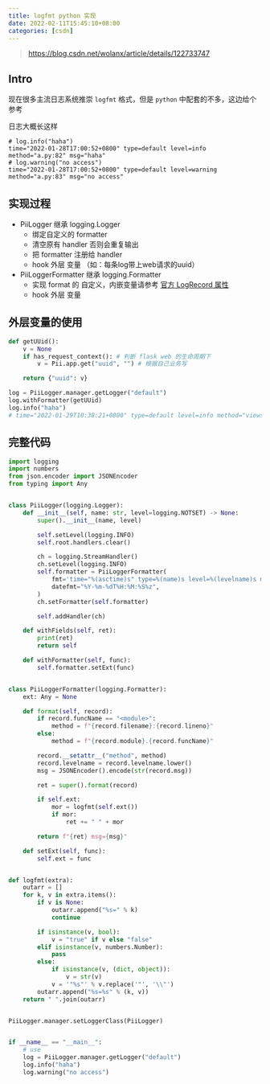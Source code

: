 ```yaml
---
title: logfmt python 实现
date: 2022-02-11T15:45:10+08:00
categories: [csdn]
---
```


> https://blog.csdn.net/wolanx/article/details/122733747

## Intro
现在很多主流日志系统推崇 `logfmt` 格式，但是 `python` 中配套的不多，这边给个参考

日志大概长这样
```shell
# log.info("haha")
time="2022-01-28T17:00:52+0800" type=default level=info method="a.py:82" msg="haha"
# log.warning("no access")
time="2022-01-28T17:00:52+0800" type=default level=warning method="a.py:83" msg="no access"
```

## 实现过程
- PiiLogger 继承 logging.Logger
	- 绑定自定义的 formatter
	- 清空原有 handler 否则会重复输出
	- 把 formatter 注册给 handler
	- hook 外层 变量 （如：每条log带上web请求的uuid）
- PiiLoggerFormatter 继承 logging.Formatter
	- 实现 format 的 自定义，内嵌变量请参考 [官方 LogRecord 属性](https://docs.python.org/zh-cn/3/library/logging.html#logrecord-attributes)
	- hook 外层 变量

## 外层变量的使用
```python
def getUUid():
    v = None
    if has_request_context(): # 判断 flask web 的生命周期下
        v = Pii.app.get("uuid", "") # 根据自己业务写

    return {"uuid": v}

log = PiiLogger.manager.getLogger("default")
log.withFormatter(getUUid)
log.info("haha")
# time="2022-01-29T10:38:21+0800" type=default level=info method="views.request_after" uuid="860ea870-80ac-11ec-a366-1eaadecc49e8" msg="haha"
```

## 完整代码
```python
import logging
import numbers
from json.encoder import JSONEncoder
from typing import Any


class PiiLogger(logging.Logger):
    def __init__(self, name: str, level=logging.NOTSET) -> None:
        super().__init__(name, level)

        self.setLevel(logging.INFO)
        self.root.handlers.clear()

        ch = logging.StreamHandler()
        ch.setLevel(logging.INFO)
        self.formatter = PiiLoggerFormatter(
            fmt='time="%(asctime)s" type=%(name)s level=%(levelname)s method="%(method)s"',
            datefmt="%Y-%m-%dT%H:%M:%S%z",
        )
        ch.setFormatter(self.formatter)

        self.addHandler(ch)

    def withFields(self, ret):
        print(ret)
        return self

    def withFormatter(self, func):
        self.formatter.setExt(func)


class PiiLoggerFormatter(logging.Formatter):
    ext: Any = None

    def format(self, record):
        if record.funcName == "<module>":
            method = f"{record.filename}:{record.lineno}"
        else:
            method = f"{record.module}.{record.funcName}"

        record.__setattr__("method", method)
        record.levelname = record.levelname.lower()
        msg = JSONEncoder().encode(str(record.msg))

        ret = super().format(record)

        if self.ext:
            mor = logfmt(self.ext())
            if mor:
                ret += " " + mor

        return f"{ret} msg={msg}"

    def setExt(self, func):
        self.ext = func


def logfmt(extra):
    outarr = []
    for k, v in extra.items():
        if v is None:
            outarr.append("%s=" % k)
            continue

        if isinstance(v, bool):
            v = "true" if v else "false"
        elif isinstance(v, numbers.Number):
            pass
        else:
            if isinstance(v, (dict, object)):
                v = str(v)
            v = '"%s"' % v.replace('"', '\\"')
        outarr.append("%s=%s" % (k, v))
    return " ".join(outarr)


PiiLogger.manager.setLoggerClass(PiiLogger)


if __name__ == "__main__":
    # use
    log = PiiLogger.manager.getLogger("default")
    log.info("haha")
    log.warning("no access")
```
